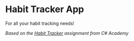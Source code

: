 # Habit Tracker App

For all your habit tracking needs!

_Based on the [Habit Tracker](https://www.thecsharpacademy.com/habit-tracker/) assignment from C# Academy_